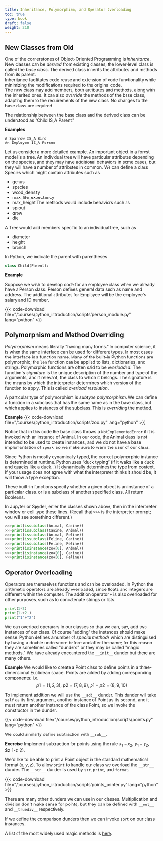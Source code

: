 ```yaml
---
title: Inheritance, Polymorphism, and Operator Overloading
toc: true
type: book
draft: false
weight: 210
---
```


## New Classes from Old

One of the cornerstones of Object-Oriented Programming is _inheritance_.  New
classes can be _derived_ from existing classes; the lower-level class is called the _base class_.  The derived class inherits the attributes and methods from its parent.  
Inheritance facilitates code reuse and extension of code functionality while minimizing the modifications required to the original code.  
The new class may add members, both attributes and methods, along with the inherited ones.  It can also _override_ the methods of the base class, adapting them to the requirements of the new class. No changes to the base class are required.

The relationship between the base class and the derived class can be understood as "Child IS_A Parent."

**Examples**
```no-highlight
A Sparrow IS_A Bird
An Employee IS_A Person
```

Let us consider a more detailed example. An important object in a forest model is a tree.  An individual tree will have particular attributes depending on the species, and they may have additional behaviors in some cases, but they will have a number of attributes in common.  We can define a class Species which might contain attributes such as
 - genus
 - species
 - wood_density
 - max_life_expectancy
 - max_height
The methods would include behaviors such as
 - sprout
 - grow
 - die

A Tree would add members specific to an individual tree, such as
 - diameter
 - height
 - branch

In Python, we indicate the parent with parentheses
```python
class Child(Parent):
```

**Example**

Suppose we wish to develop code for an employee class when we already have a Person class.  Person defines general data such as name and address. The additional attributes for Employee will be the employee's salary and ID number.  

{{< code-download file="/courses/python_introduction/scripts/person_module.py" lang="python" >}}

## Polymorphism and Method Overriding 

_Polymorphism_ means literally "having many forms."  In computer science, it is when the same interface can be used for different types.  In most cases the interface is a function name.  Many of the built-in Python functions are polymorphic; the `len` function can be applied to lists, dictionaries, and strings. Polymorphic functions are often said to be _overloaded_.  The function's _signature_ is the unique description of the number and type of the arguments, and if relevant, the class to which it belongs.  The signature is the means by which the interpreter determines which version of the function to apply. This is called _overload resolution_.

A particular type of polymorphism is _subtype polymorphism_.  We can define a function in a subclass that has the same name as in the base class, but which applies to instances of the subclass.   This is _overriding_ the method.  

**Example**
{{< code-download file="/courses/python_introduction/scripts/zoo.py" lang="python" >}}

Notice that in this code the base class throws a `NotImplementedError` if it is invoked with an instance of Animal.  In our code, the Animal class is not intended to be used to create instances, and we do not have a base implementation of `speak`, so we make sure to warn the user of our class.

Since Python is mostly dynamically typed, the correct polymorphic instance is determined  at runtime.
Python uses “duck typing” (if it walks like a duck and quacks like a duck...)  It dynamically determines the type from context.  If your usage does not agree with what the interpreter thinks it should be, it will throw a type exception.

These built-in functions specify whether a given object is an instance of a particular class, or is a subclass of another specified class. All return Booleans.

In Jupyter or Spyder, enter the classes shown above, then in the interpreter window or cell type these lines.  (Recall that `>>>` is the interpreter prompt; you will see something different.)
```python
>>>print(issubclass(Animal, Canine))
>>>print(issubclass(Canine, Animal))
>>>print(issubclass(Animal, Feline))
>>>print(issubclass(Feline, Canine))
>>>print(issubclass(Feline, Feline))
>>>print(isinstance(zoo[0], Animal))
>>>print(isinstance(zoo[0], Canine))
>>>print(isinstance(zoo[0], Feline))
```

## Operator Overloading

Operators are themselves functions and can be overloaded.  In Python the arithmetic operators are already overloaded, since floats and integers are different within the computer.  The addition operator `+` is also overloaded for other purposes, such as to concatenate strings or lists.

```python
print(1+2)
print(1.+2.)
print("1"+"2")
```

We can overload operators in our classes so that we can, say, add two instances of our class.  Of course "adding" the instances should make sense. Python defines a number of _special methods_ which are distinguised by having a double underscore before and after the name; for this reason they are sometimes called "dunders" or they may be called "magic methods."  We have already encountered the `__init__` dunder but there are many others.

**Example**
We would like to create a Point class to define points in a three-dimensional Euclidean space.  Points are added by adding corresponding components; i.e.
$$
p1=(1,2,3),\  p2=(7,8,9),\ p1+p2=(8,9,10)
$$

To implement addition we will use the `__add__` dunder.  This dunder will take `self` as its first argument, another instance of Point as its second, and it must return another instance of the class Point, so we invoke the constructor in the dunder.

{{< code-download file="/courses/python_introduction/scripts/points.py" lang="python" >}}

We could similarly define subtraction with `__sub__`.

**Exercise**
Implement subtraction for points using the rule $x_1-x_2$, $y_1-y_2$, $z_1-z_2).

We'd like to be able to print a Point object in the standard mathematical format $(x,y,z)$.  To allow `print` to handle our class we overload the `__str__` dunder.  The `__str__` dunder is used by `str`, `print`, and `format`.  

{{< code-download file="/courses/python_introduction/scripts/points_printer.py" lang="python" >}}

There are many other dunders we can use in our classes.  Multiplication and division don't make sense for points, but they can be defined with `__mul__` and `__truediv__` respectively.

If we define the comparison dunders then we can invoke `sort` on our class instances.

A list of the most widely used magic methods is [here](https://python-course.eu/oop/magic-methods.php).
